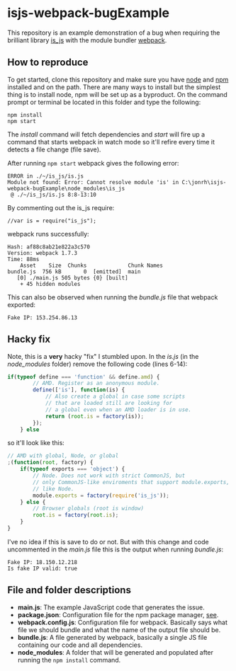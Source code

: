 # isjs-webpack-bugExample
This repository is an example demonstration of a bug when requiring the brilliant
library [is_js](http://arasatasaygin.github.io/is.js/) with the module
bundler [webpack](http://webpack.github.io/).

## How to reproduce
To get started, clone this repository and make sure you have [node](https://nodejs.org/)
and [npm](https://www.npmjs.com/) installed and on the path. There are many
ways to install but the simplest thing is to install node, npm will be set up
as a byproduct. On the command prompt or terminal be located in this folder and type
the following:

```
npm install
npm start
```

The *install* command will fetch dependencies and *start* will fire up a
command that starts webpack in watch mode so it'll refire every time it detects
a file change (file save).

After running `npm start` webpack gives the following error:

```
ERROR in ./~/is_js/is.js
Module not found: Error: Cannot resolve module 'is' in C:\jonrh\isjs-webpack-bugExample\node_modules\is_js
 @ ./~/is_js/is.js 8:8-13:10
```

By commenting out the is_js require:

```
//var is = require("is_js");
```

webpack runs successfully:

```
Hash: af88c8ab21e822a3c570
Version: webpack 1.7.3
Time: 88ms
    Asset    Size  Chunks             Chunk Names
bundle.js  756 kB       0  [emitted]  main
   [0] ./main.js 505 bytes {0} [built]
    + 45 hidden modules
```

This can also be observed when running the *bundle.js* file that webpack exported:

```
Fake IP: 153.254.86.13
```

## Hacky fix
Note, this is a **very** hacky "fix" I stumbled upon. In the *is.js* (in the
*node_modules* folder) remove the following code (lines 6-14):

```javascript
if(typeof define === 'function' && define.amd) {
        // AMD. Register as an anonymous module.
        define(['is'], function(is) {
            // Also create a global in case some scripts
            // that are loaded still are looking for
            // a global even when an AMD loader is in use.
            return (root.is = factory(is));
        });
    } else
```

so it'll look like this:

```javascript
// AMD with global, Node, or global
;(function(root, factory) {
    if(typeof exports === 'object') {
        // Node. Does not work with strict CommonJS, but
        // only CommonJS-like enviroments that support module.exports,
        // like Node.
        module.exports = factory(require('is_js'));
    } else {
        // Browser globals (root is window)
        root.is = factory(root.is);
    }
}
```

I've no idea if this is save to do or not. But with this change and code
uncommented in the *main.js* file this is the output when running *bundle.js*:

```
Fake IP: 18.150.12.218
Is fake IP valid: true
```

## File and folder descriptions
* **main.js**: The example JavaScript code that generates the issue.
* **package.json**: Configuration file for the npm package manager, [see](https://docs.npmjs.com/files/package.json).
* **webpack.config.js**: Configuration file for webpack. Basically says what file we should bundle and what the name of the output file should be.
* **bundle.js**: A file generated by webpack, basically a single JS file containing our code and all dependencies.
* **node_modules**: A folder that will be generated and populated after running the `npm install` command.

